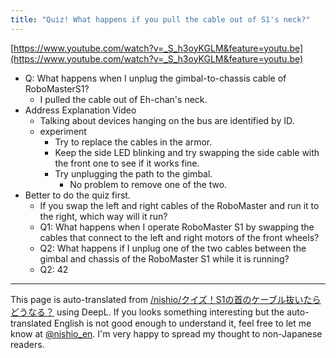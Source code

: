 ```yaml
---
title: "Quiz! What happens if you pull the cable out of S1's neck?"
---
```


[https://www.youtube.com/watch?v=_S_h3oyKGLM&feature=youtu.be](https://www.youtube.com/watch?v=_S_h3oyKGLM&feature=youtu.be)

- Q: What happens when I unplug the gimbal-to-chassis cable of RoboMasterS1?
    - I pulled the cable out of Eh-chan's neck.
- Address Explanation Video
    - Talking about devices hanging on the bus are identified by ID.
    - experiment
        - Try to replace the cables in the armor.
        - Keep the side LED blinking and try swapping the side cable with the front one to see if it works fine.
        - Try unplugging the path to the gimbal.
            - No problem to remove one of the two.
- Better to do the quiz first.
    - If you swap the left and right cables of the RoboMaster and run it to the right, which way will it run?
    - Q1: What happens when I operate RoboMaster S1 by swapping the cables that connect to the left and right motors of the front wheels?
    - Q2: What happens if I unplug one of the two cables between the gimbal and chassis of the RoboMaster S1 while it is running?
    - Q2: 42

---
This page is auto-translated from [/nishio/クイズ！S1の首のケーブル抜いたらどうなる？](https://scrapbox.io/nishio/クイズ！S1の首のケーブル抜いたらどうなる？) using DeepL. If you looks something interesting but the auto-translated English is not good enough to understand it, feel free to let me know at [@nishio_en](https://twitter.com/nishio_en). I'm very happy to spread my thought to non-Japanese readers.